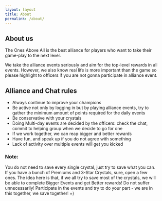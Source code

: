 ```yaml
---
layout: layout
title: About
permalink: /about/
---
```


## About us

The Ones Above All is the best alliance for players who want to take their game-play to the next level.

We take the alliance events seriously and aim for the top-level rewards in all events.
However, we also know real life is more important than the game so please highlight to officers if you are not gonna participate in alliance event.

## Alliance and Chat rules
* Always continue to improve your champions
* Be active not only by logging in but by playing alliance events, try to gather the minimum amount of points required for the daily events
* Be conservative with your crystals
* Doing Multi-day events are decided by the officers: check the chat, commit to helping group when we decide to go for one
* If we work together, we can reap bigger and better rewards
* Have fun, and speak up if you do not agree with something
* Lack of activity over multiple events will get you kicked

### Note:
You do not need to save every single crystal, just try to save what you can. 
If you have a bunch of Premiums and 3-Star Crystals, sure, open a few ones. 
The idea here is that, if we all try to save most of the crystals, we will be able to complete Bigger Events and get Better rewards! 
Do not suffer unnecessarily! Participate in the events and try to do your part - we are in this together, we save together! =)
